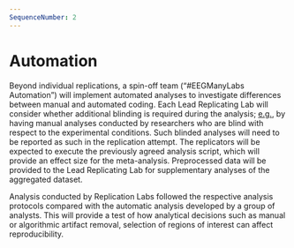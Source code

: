 ```yaml
---
SequenceNumber: 2
---
```

# Automation

Beyond individual replications, a spin-off team (“#EEGManyLabs Automation”) will implement automated analyses to investigate differences between manual and automated coding. Each Lead Replicating Lab will consider whether additional blinding is required during the analysis; [e.g.](https://www.sciencedirect.com/topics/psychology/fmri), by having manual analyses conducted by researchers who are blind with respect to the experimental conditions. Such blinded analyses will need to be reported as such in the replication attempt. The replicators will be expected to execute the previously agreed analysis script, which will provide an effect size for the meta-analysis. Preprocessed data will be provided to the Lead Replicating Lab for supplementary analyses of the aggregated dataset.

Analysis conducted by Replication Labs followed the respective analysis protocols compared with the automatic analysis developed by a group of analysts. This will provide a test of how analytical decisions such as manual or algorithmic artifact removal, selection of regions of interest can affect reproducibility.